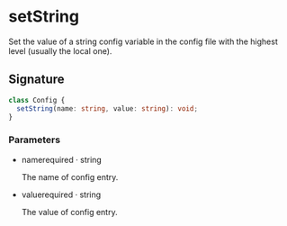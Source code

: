 # setString

Set the value of a string config variable in the config file with the
highest level (usually the local one).

## Signature

```ts
class Config {
  setString(name: string, value: string): void;
}
```

### Parameters

<ul class="param-ul">
  <li class="param-li param-li-root">
    <span class="param-name">name</span><span class="param-required">required</span>&nbsp;·&nbsp;<span class="param-type">string</span>
    <br>
    <p class="param-description">The name of config entry.</p>
  </li>
  <li class="param-li param-li-root">
    <span class="param-name">value</span><span class="param-required">required</span>&nbsp;·&nbsp;<span class="param-type">string</span>
    <br>
    <p class="param-description">The value of config entry.</p>
  </li>
</ul>